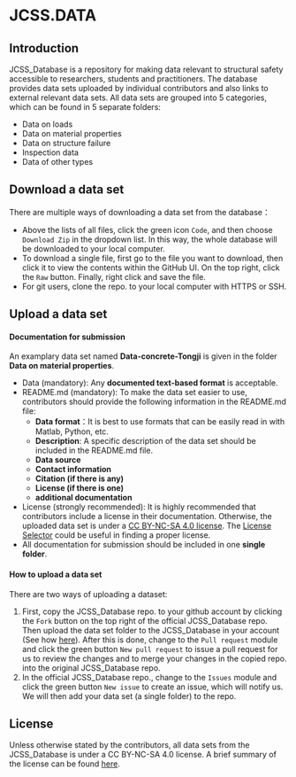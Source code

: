 # JCSS.DATA

## Introduction
JCSS_Database is a repository for making data relevant to structural safety accessible to researchers, students and practitioners. The database provides data sets uploaded by individual contributors and also links to external relevant data sets. All data sets are grouped into 5 categories, which can be found in 5 separate folders:
- Data on loads
- Data on material properties
- Data on structure failure 
- Inspection data
- Data of other types
 
 ## Download a data set
There are multiple ways of downloading a data set from the database：
- Above the lists of all files, click the green icon `Code`, and then choose `Download Zip` in the dropdown list. In this way, the whole database will be downloaded to your local computer.       
- To download a single file, first go to the file you want to download, then click it to view the contents within the GitHub UI. On the top right, click the `Raw` button. Finally, right click and save the file.
- For git users, clone the repo. to your local computer with HTTPS or SSH.

## Upload a data set
#### Documentation for submission
An examplary data set named **Data-concrete-Tongji** is given in the folder **Data on material properties**.
- Data (mandatory): Any **documented text-based format** is acceptable.
- README.md (mandatory): To make the data set easier to use, contributors should provide the following information in the README.md file:
    - **Data format**：It is best to use formats that can be easily read in with Matlab, Python, etc. 
    - **Description**: A specific description of the data set should be included in the README.md file.
    - **Data source**
    - **Contact information**
    - **Citation (if there is any)**
    - **License (if there is one)**
    - **additional documentation**
- License (strongly recommended): It is highly recommended that contributors include a license in their documentation. Otherwise, the uploaded data set is under a [CC BY-NC-SA 4.0 license](https://creativecommons.org/licenses/by/4.0/). The [License Selector](https://ufal.github.io/public-license-selector/) could be useful in finding a proper license.
- All documentation for submission should be included in one **single folder**.

#### How to upload a data set
There are two ways of uploading a dataset:
1. First, copy the JCSS_Database repo. to your github account by clicking the `Fork` button on the top right of the official JCSS_Database repo. Then upload the data set folder to the JCSS_Database in your account (See how [here](https://github.community/t/add-a-folder/2304)). After this is done, change to the `Pull request` module and click the green button `New pull request` to issue a pull request for us to review the changes and to merge your changes in the copied repo. into the original JCSS_Database repo.
3. In the official JCSS_Database repo., change to the `Issues` module and click the green button `New issue` to create an issue, which will notify us. We will then add your data set (a single folder) to the repo.

## License
Unless otherwise stated by the contributors, all data sets from the JCSS_Database is under a CC BY-NC-SA 4.0 license. A brief summary of the license can be found [here](https://creativecommons.org/licenses/by/4.0/). 


